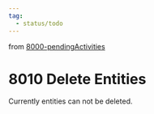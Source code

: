 ```yaml
---
tag:
  - status/todo
---
```

from [8000-pendingActivities](8000-pendingActivities.md)
# 8010 Delete Entities
Currently entities can not be deleted.